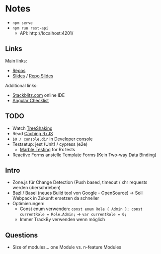 # Notes
- `npm serve`
- `npm run rest-api`
  - API: http://localhost:4201/

## Links
Main links:
- [Repos](https://github.com/thoughtram/angular-master-class-exercise-descriptions)
- [Slides](https://classroom.thoughtram.io/#/class/angular-master-class) / [Repo Slides](https://github.com/thoughtram/angular-master-class-slides)

Additional links:
- [Stackblitz.com](https://stackblitz.com/) online IDE
- [Angular Checklist](https://angular-checklist.io/projects)

## TODO
- Watch [TreeShaking](https://www.youtube.com/watch?v=jnp_ny4SOQE)
- Read [Caching RxJS](https://blog.thoughtram.io/angular/2018/03/05/advanced-caching-with-rxjs.html)
- `$0 / console.dir` in Developer console
- Testsetup: jest (Unit) / cypress (e2e)
  - [Marble Testing](https://github.com/ReactiveX/rxjs/blob/master/doc/marble-testing.md) for Rx tests
- Reactive Forms anstelle Template Forms (Kein Two-way Data Binding)

## Intro
- Zone.js für Change Detection (Push based, timeout / xhr requests werden überschrieben)
- Bazl / Basel (neues Build tool von Google - OpenSource) -> Soll Webpack in Zukunft ersetzen da schneller
- Optimierungen:
  - Const enum verwenden: `const enum Role { Admin }; const currentRole = Role.Admin;` -> `var currentRole = 0;`
  - Immer TrackBy verwenden wenn möglich

## Questions
- Size of modules... one Module vs. n-feature Modules